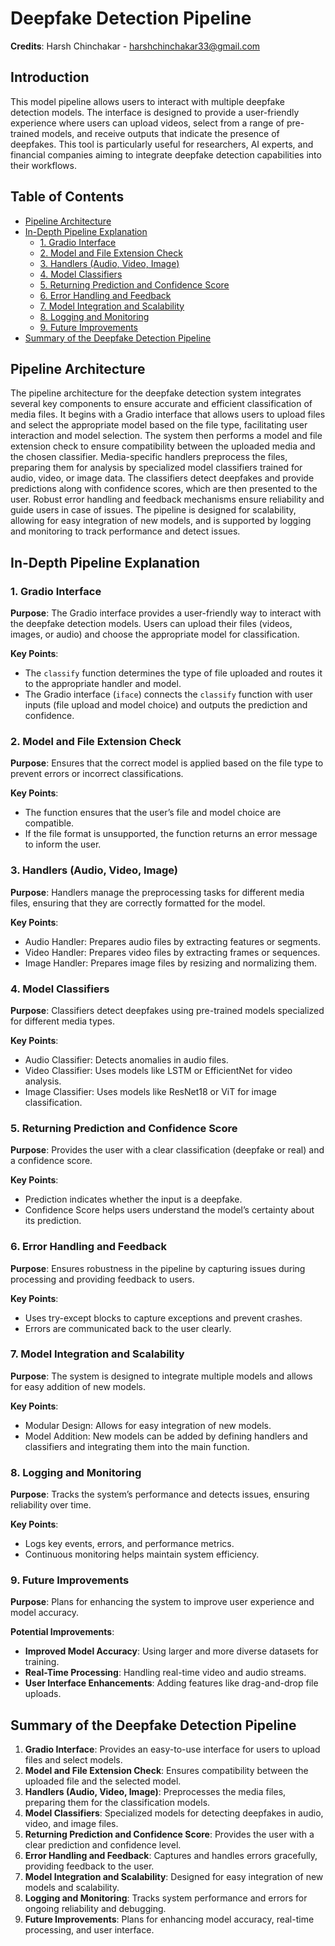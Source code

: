 # Deepfake Detection Pipeline

**Credits**: Harsh Chinchakar - harshchinchakar33@gmail.com

## Introduction
This model pipeline allows users to interact with multiple deepfake detection models. The interface is designed to provide a user-friendly experience where users can upload videos, select from a range of pre-trained models, and receive outputs that indicate the presence of deepfakes. This tool is particularly useful for researchers, AI experts, and financial companies aiming to integrate deepfake detection capabilities into their workflows.

## Table of Contents
- [Pipeline Architecture](#pipeline-architecture)
- [In-Depth Pipeline Explanation](#in-depth-pipeline-explanation)
  - [1. Gradio Interface](#1-gradio-interface)
  - [2. Model and File Extension Check](#2-model-and-file-extension-check)
  - [3. Handlers (Audio, Video, Image)](#3-handlers-audio-video-image)
  - [4. Model Classifiers](#4-model-classifiers)
  - [5. Returning Prediction and Confidence Score](#5-returning-prediction-and-confidence-score)
  - [6. Error Handling and Feedback](#6-error-handling-and-feedback)
  - [7. Model Integration and Scalability](#7-model-integration-and-scalability)
  - [8. Logging and Monitoring](#8-logging-and-monitoring)
  - [9. Future Improvements](#9-future-improvements)
- [Summary of the Deepfake Detection Pipeline](#summary-of-the-deepfake-detection-pipeline)

## Pipeline Architecture
The pipeline architecture for the deepfake detection system integrates several key components to ensure accurate and efficient classification of media files. It begins with a Gradio interface that allows users to upload files and select the appropriate model based on the file type, facilitating user interaction and model selection. The system then performs a model and file extension check to ensure compatibility between the uploaded media and the chosen classifier. Media-specific handlers preprocess the files, preparing them for analysis by specialized model classifiers trained for audio, video, or image data. The classifiers detect deepfakes and provide predictions along with confidence scores, which are then presented to the user. Robust error handling and feedback mechanisms ensure reliability and guide users in case of issues. The pipeline is designed for scalability, allowing for easy integration of new models, and is supported by logging and monitoring to track performance and detect issues.

## In-Depth Pipeline Explanation

### 1. Gradio Interface
**Purpose**: The Gradio interface provides a user-friendly way to interact with the deepfake detection models. Users can upload their files (videos, images, or audio) and choose the appropriate model for classification.

**Key Points**:
- The `classify` function determines the type of file uploaded and routes it to the appropriate handler and model.
- The Gradio interface (`iface`) connects the `classify` function with user inputs (file upload and model choice) and outputs the prediction and confidence.

### 2. Model and File Extension Check
**Purpose**: Ensures that the correct model is applied based on the file type to prevent errors or incorrect classifications.

**Key Points**:
- The function ensures that the user’s file and model choice are compatible.
- If the file format is unsupported, the function returns an error message to inform the user.

### 3. Handlers (Audio, Video, Image)
**Purpose**: Handlers manage the preprocessing tasks for different media files, ensuring that they are correctly formatted for the model.

**Key Points**:
- Audio Handler: Prepares audio files by extracting features or segments.
- Video Handler: Prepares video files by extracting frames or sequences.
- Image Handler: Prepares image files by resizing and normalizing them.

### 4. Model Classifiers
**Purpose**: Classifiers detect deepfakes using pre-trained models specialized for different media types.

**Key Points**:
- Audio Classifier: Detects anomalies in audio files.
- Video Classifier: Uses models like LSTM or EfficientNet for video analysis.
- Image Classifier: Uses models like ResNet18 or ViT for image classification.

### 5. Returning Prediction and Confidence Score
**Purpose**: Provides the user with a clear classification (deepfake or real) and a confidence score.

**Key Points**:
- Prediction indicates whether the input is a deepfake.
- Confidence Score helps users understand the model’s certainty about its prediction.

### 6. Error Handling and Feedback
**Purpose**: Ensures robustness in the pipeline by capturing issues during processing and providing feedback to users.

**Key Points**:
- Uses try-except blocks to capture exceptions and prevent crashes.
- Errors are communicated back to the user clearly.

### 7. Model Integration and Scalability
**Purpose**: The system is designed to integrate multiple models and allows for easy addition of new models.

**Key Points**:
- Modular Design: Allows for easy integration of new models.
- Model Addition: New models can be added by defining handlers and classifiers and integrating them into the main function.

### 8. Logging and Monitoring
**Purpose**: Tracks the system’s performance and detects issues, ensuring reliability over time.

**Key Points**:
- Logs key events, errors, and performance metrics.
- Continuous monitoring helps maintain system efficiency.

### 9. Future Improvements
**Purpose**: Plans for enhancing the system to improve user experience and model accuracy.

**Potential Improvements**:
- **Improved Model Accuracy**: Using larger and more diverse datasets for training.
- **Real-Time Processing**: Handling real-time video and audio streams.
- **User Interface Enhancements**: Adding features like drag-and-drop file uploads.

## Summary of the Deepfake Detection Pipeline
1. **Gradio Interface**: Provides an easy-to-use interface for users to upload files and select models.
2. **Model and File Extension Check**: Ensures compatibility between the uploaded file and the selected model.
3. **Handlers (Audio, Video, Image)**: Preprocesses the media files, preparing them for the classification models.
4. **Model Classifiers**: Specialized models for detecting deepfakes in audio, video, and image files.
5. **Returning Prediction and Confidence Score**: Provides the user with a clear prediction and confidence level.
6. **Error Handling and Feedback**: Captures and handles errors gracefully, providing feedback to the user.
7. **Model Integration and Scalability**: Designed for easy integration of new models and scalability.
8. **Logging and Monitoring**: Tracks system performance and errors for ongoing reliability and debugging.
9. **Future Improvements**: Plans for enhancing model accuracy, real-time processing, and user interface.

